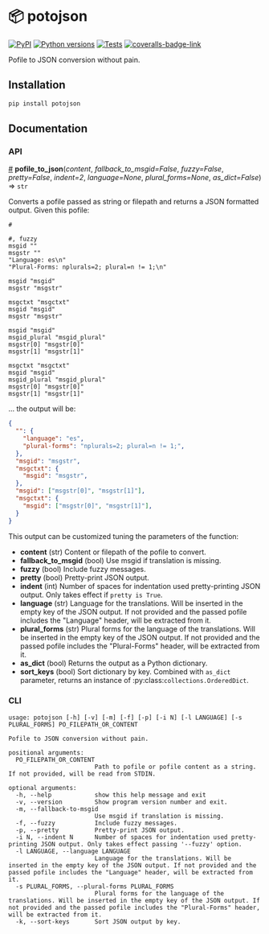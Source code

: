 # 📦 potojson

[![PyPI][pypi-version-badge-link]][pypi-link] [![Python versions][pypi-pyversions-badge-link]][pypi-link] [![Tests][travisci-tests-badge-link]][travisci-link] [![coveralls-badge-link]][coveralls-link]


Pofile to JSON conversion without pain.

## Installation

```bash
pip install potojson
```

## Documentation

### API

<a name="pofile_to_json" href="#pofile_to_json">#</a> <b>pofile_to_json</b>(<i>content</i>, <i>fallback_to_msgid=False</i>, <i>fuzzy=False</i>, <i>pretty=False</i>, <i>indent=2</i>, <i>language=None</i>, <i>plural_forms=None</i>, <i>as_dict=False</i>) ⇒ `str`

Converts a pofile passed as string or filepath and returns a JSON formatted
output. Given this pofile:

```po
#

#, fuzzy
msgid ""
msgstr ""
"Language: es\n"
"Plural-Forms: nplurals=2; plural=n != 1;\n"

msgid "msgid"
msgstr "msgstr"

msgctxt "msgctxt"
msgid "msgid"
msgstr "msgstr"

msgid "msgid"
msgid_plural "msgid_plural"
msgstr[0] "msgstr[0]"
msgstr[1] "msgstr[1]"

msgctxt "msgctxt"
msgid "msgid"
msgid_plural "msgid_plural"
msgstr[0] "msgstr[0]"
msgstr[1] "msgstr[1]"
```

... the output will be:

```json
{
  "": {
    "language": "es",
    "plural-forms": "nplurals=2; plural=n != 1;",
  },
  "msgid": "msgstr",
  "msgctxt": {
    "msgid": "msgstr",
  },
  "msgid": ["msgstr[0]", "msgstr[1]"],
  "msgctxt": {
    "msgid": ["msgstr[0]", "msgstr[1]"],
  }
}
```

This output can be customized tuning the parameters of the function:

- **content** (str) Content or filepath of the pofile to convert.
- **fallback_to_msgid** (bool) Use msgid if translation is missing.
- **fuzzy** (bool) Include fuzzy messages.
- **pretty** (bool) Pretty-print JSON output.
- **indent** (int) Number of spaces for indentation used pretty-printing JSON
 output. Only takes effect if `pretty is True`.
- **language** (str) Language for the translations. Will be inserted in the
 empty key of the JSON output. If not provided and the passed pofile includes
 the "Language" header, will be extracted from it.
- **plural_forms** (str) Plural forms for the language of the translations.
 Will be inserted in the empty key of the JSON output. If not provided and the
 passed pofile includes the "Plural-Forms" header, will be extracted from it.
- **as_dict** (bool) Returns the output as a Python dictionary.
- **sort_keys** (bool) Sort dictionary by key. Combined with `as_dict`
 parameter, returns an instance of :py:class:`collections.OrderedDict`.

### CLI

```
usage: potojson [-h] [-v] [-m] [-f] [-p] [-i N] [-l LANGUAGE] [-s PLURAL_FORMS] PO_FILEPATH_OR_CONTENT

Pofile to JSON conversion without pain.

positional arguments:
  PO_FILEPATH_OR_CONTENT
                        Path to pofile or pofile content as a string. If not provided, will be read from STDIN.

optional arguments:
  -h, --help            show this help message and exit
  -v, --version         Show program version number and exit.
  -m, --fallback-to-msgid
                        Use msgid if translation is missing.
  -f, --fuzzy           Include fuzzy messages.
  -p, --pretty          Pretty-print JSON output.
  -i N, --indent N      Number of spaces for indentation used pretty-printing JSON output. Only takes effect passing '--fuzzy' option.
  -l LANGUAGE, --language LANGUAGE
                        Language for the translations. Will be inserted in the empty key of the JSON output. If not provided and the passed pofile includes the "Language" header, will be extracted from it.
  -s PLURAL_FORMS, --plural-forms PLURAL_FORMS
                        Plural forms for the language of the translations. Will be inserted in the empty key of the JSON output. If not provided and the passed pofile includes the "Plural-Forms" header, will be extracted from it.
  -k, --sort-keys       Sort JSON output by key.
```

[pypi-link]: https://pypi.org/project/potojson
[pypi-version-badge-link]: https://img.shields.io/pypi/v/potojson
[pypi-pyversions-badge-link]: https://img.shields.io/pypi/pyversions/potojson
[travisci-link]: https://travis-ci.com/github/mondeja/potojson
[travisci-tests-badge-link]: https://img.shields.io/travis/mondeja/potojson?label=tests&logo=travis
[coveralls-link]: https://coveralls.io/github/mondeja/potojson
[coveralls-badge-link]: https://img.shields.io/coveralls/github/mondeja/potojson?logo=coveralls
